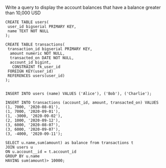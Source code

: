Write a query to display the account balances that have a balance greater than 10,000 USD

    CREATE TABLE users(
     user_id bigserial PRIMARY KEY,
     name TEXT NOT NULL
    );
    
    CREATE TABLE transactions(
     transaction_id bigserial PRIMARY KEY,
      amount numeric NOT NULL,
      transacted_on DATE NOT NULL,
      account_id bigint,
       CONSTRAINT fk_user_id
     FOREIGN KEY(user_id)
     REFERENCES users(user_id)
    );
    
    
    INSERT INTO users (name) VALUES ('Alice'), ('Bob'), ('Charlie');
    
    INSERT INTO transactions (account_id, amount, transacted_on) VALUES
    (1, 7000, '2020-08-01'),
    (1, 7000, '2020-09-01'),
    (1, -3000, '2020-09-02'),
    (2, 1000, '2020-09-12'),
    (3, 6000, '2020-08-07'),
    (3, 6000, '2020-09-07'),
    (3, -4000, '2020-09-11');
    
    SELECT u.name,sum(amount) as balance from transactions t
    JOIN users u
    ON u.account__id = t.account_id
    GROUP BY u.name
    HAVING sum(amount)> 10000;
